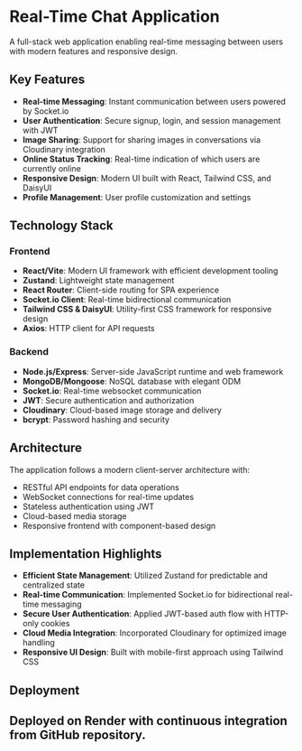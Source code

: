 # Real-Time Chat Application

A full-stack web application enabling real-time messaging between users with modern features and responsive design.

## Key Features

- **Real-time Messaging**: Instant communication between users powered by Socket.io
- **User Authentication**: Secure signup, login, and session management with JWT
- **Image Sharing**: Support for sharing images in conversations via Cloudinary integration
- **Online Status Tracking**: Real-time indication of which users are currently online
- **Responsive Design**: Modern UI built with React, Tailwind CSS, and DaisyUI
- **Profile Management**: User profile customization and settings

## Technology Stack

### Frontend
- **React/Vite**: Modern UI framework with efficient development tooling
- **Zustand**: Lightweight state management
- **React Router**: Client-side routing for SPA experience
- **Socket.io Client**: Real-time bidirectional communication
- **Tailwind CSS & DaisyUI**: Utility-first CSS framework for responsive design
- **Axios**: HTTP client for API requests

### Backend
- **Node.js/Express**: Server-side JavaScript runtime and web framework
- **MongoDB/Mongoose**: NoSQL database with elegant ODM
- **Socket.io**: Real-time websocket communication
- **JWT**: Secure authentication and authorization
- **Cloudinary**: Cloud-based image storage and delivery
- **bcrypt**: Password hashing and security

## Architecture

The application follows a modern client-server architecture with:
- RESTful API endpoints for data operations
- WebSocket connections for real-time updates
- Stateless authentication using JWT
- Cloud-based media storage
- Responsive frontend with component-based design

## Implementation Highlights

- **Efficient State Management**: Utilized Zustand for predictable and centralized state
- **Real-time Communication**: Implemented Socket.io for bidirectional real-time messaging
- **Secure User Authentication**: Applied JWT-based auth flow with HTTP-only cookies
- **Cloud Media Integration**: Incorporated Cloudinary for optimized image handling
- **Responsive UI Design**: Built with mobile-first approach using Tailwind CSS

## Deployment

Deployed on Render with continuous integration from GitHub repository.
---
